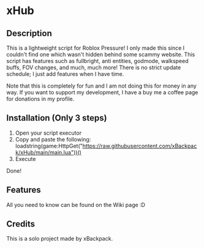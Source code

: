 # xHub

## Description

This is a lightweight script for Roblox Pressure! I only made this since I couldn't find one which wasn't hidden behind some scammy website. This script has features such as fullbright, anti entities, godmode, walkspeed buffs, FOV changes, and much, much more! There is no strict update schedule; I just add features when I have time.

Note that this is completely for fun and I am not doing this for money in any way.
If you want to support my development, I have a buy me a coffee page for donations in my profile.

## Installation (Only 3 steps)

1. Open your script executor
2. Copy and paste the following: loadstring(game:HttpGet("https://raw.githubusercontent.com/xBackpack/xHub/main/main.lua"))()
3. Execute

Done!

## Features

All you need to know can be found on the Wiki page :D

## Credits

This is a solo project made by xBackpack.

